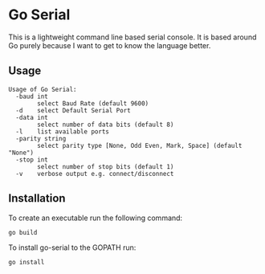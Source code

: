# Go Serial

This is a lightweight command line based serial console. It is based around Go purely because I want to get to know the language better.


## Usage
```
Usage of Go Serial:
  -baud int
        select Baud Rate (default 9600)
  -d    select Default Serial Port
  -data int
        select number of data bits (default 8)
  -l    list available ports
  -parity string
        select parity type [None, Odd Even, Mark, Space] (default "None")
  -stop int
        select number of stop bits (default 1)
  -v    verbose output e.g. connect/disconnect
```

## Installation
To create an executable run the following command: 
```
go build 
```

To install go-serial to the GOPATH run:
```
go install
```